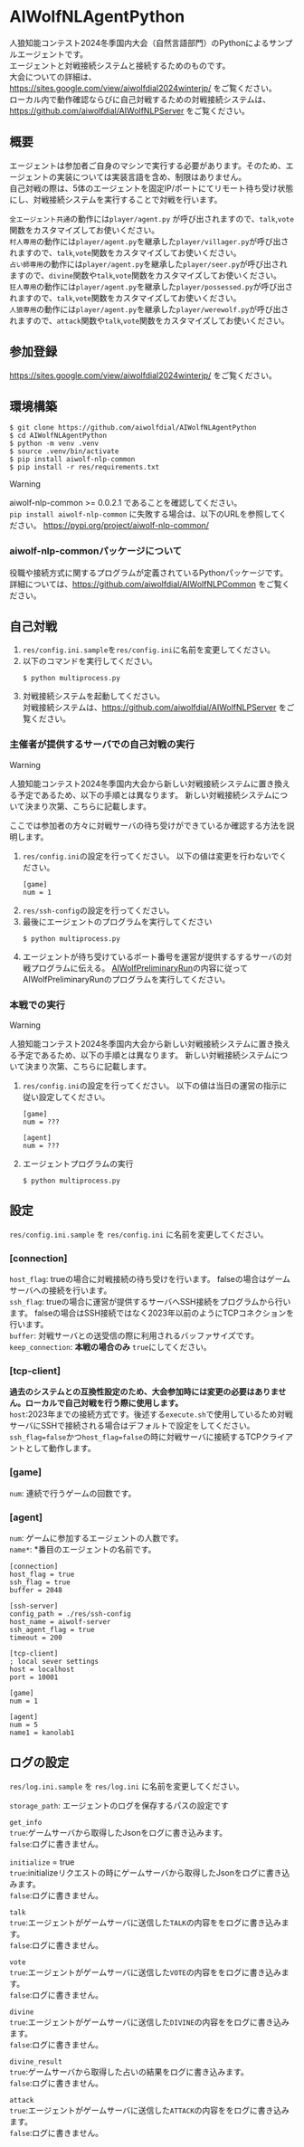 # AIWolfNLAgentPython

人狼知能コンテスト2024冬季国内大会（自然言語部門）のPythonによるサンプルエージェントです。  
エージェントと対戦接続システムと接続するためのものです。  
大会についての詳細は、https://sites.google.com/view/aiwolfdial2024winterjp/ をご覧ください。  
ローカル内で動作確認ならびに自己対戦するための対戦接続システムは、https://github.com/aiwolfdial/AIWolfNLPServer をご覧ください。  

## 概要

エージェントは参加者ご自身のマシンで実行する必要があります。そのため、エージェントの実装については実装言語を含め、制限はありません。  
自己対戦の際は、5体のエージェントを固定IP/ポートにてリモート待ち受け状態にし、対戦接続システムを実行することで対戦を行います。  

`全エージェント共通`の動作には`player/agent.py` が呼び出されますので、`talk`,`vote`関数をカスタマイズしてお使いください。  
`村人専用`の動作には`player/agent.py`を継承した`player/villager.py`が呼び出されますので、`talk`,`vote`関数をカスタマイズしてお使いください。  
`占い師専用`の動作には`player/agent.py`を継承した`player/seer.py`が呼び出されますので、`divine`関数や`talk`,`vote`関数をカスタマイズしてお使いください。  
`狂人専用`の動作には`player/agent.py`を継承した`player/possessed.py`が呼び出されますので、`talk`,`vote`関数をカスタマイズしてお使いください。  
`人狼専用`の動作には`player/agent.py`を継承した`player/werewolf.py`が呼び出されますので、`attack`関数や`talk`,`vote`関数をカスタマイズしてお使いください。

## 参加登録

https://sites.google.com/view/aiwolfdial2024winterjp/ をご覧ください。

## 環境構築

```
$ git clone https://github.com/aiwolfdial/AIWolfNLAgentPython
$ cd AIWolfNLAgentPython
$ python -m venv .venv
$ source .venv/bin/activate
$ pip install aiwolf-nlp-common
$ pip install -r res/requirements.txt
```

> [!WARNING]
> aiwolf-nlp-common >= 0.0.2.1 であることを確認してください。\
> `pip install aiwolf-nlp-common` に失敗する場合は、以下のURLを参照してください。
> https://pypi.org/project/aiwolf-nlp-common/

### aiwolf-nlp-commonパッケージについて

役職や接続方式に関するプログラムが定義されているPythonパッケージです。  
詳細については、https://github.com/aiwolfdial/AIWolfNLPCommon をご覧ください。

## 自己対戦

1. `res/config.ini.sample`を`res/config.ini`に名前を変更してください。
1. 以下のコマンドを実行してください。
	```
	$ python multiprocess.py
	```
1. 対戦接続システムを起動してください。\
	対戦接続システムは、https://github.com/aiwolfdial/AIWolfNLPServer をご覧ください。

### 主催者が提供するサーバでの自己対戦の実行

> [!WARNING]
> 人狼知能コンテスト2024冬季国内大会から新しい対戦接続システムに置き換える予定であるため、以下の手順とは異なります。
> 新しい対戦接続システムについて決まり次第、こちらに記載します。

ここでは参加者の方々に対戦サーバの待ち受けができているか確認する方法を説明します。

1. `res/config.ini`の設定を行ってください。
	以下の値は変更を行わないでください。
	```	
	[game]
	num = 1
	```
2. `res/ssh-config`の設定を行ってください。
3. 最後にエージェントのプログラムを実行してください
	```
	$ python multiprocess.py
	```
4. エージェントが待ち受けているポート番号を運営が提供するするサーバの対戦プログラムに伝える。
	[AIWolfPreliminaryRun](https://github.com/aiwolfdial/AIWolfPreliminaryRun)の内容に従ってAIWolfPreliminaryRunのプログラムを実行してください。

### 本戦での実行

> [!WARNING]
> 人狼知能コンテスト2024冬季国内大会から新しい対戦接続システムに置き換える予定であるため、以下の手順とは異なります。
> 新しい対戦接続システムについて決まり次第、こちらに記載します。

1. `res/config.ini`の設定を行ってください。
	以下の値は当日の運営の指示に従い設定してください。
	```	
	[game]
	num = ???

	[agent]
	num = ???
	```
1. エージェントプログラムの実行
	```
	$ python multiprocess.py
	```

## 設定

`res/config.ini.sample` を `res/config.ini` に名前を変更してください。  

### [connection]

`host_flag`: trueの場合に対戦接続の待ち受けを行います。 falseの場合はゲームサーバへの接続を行います。  
`ssh_flag`: trueの場合に運営が提供するサーバへSSH接続をプログラムから行います。 falseの場合はSSH接続ではなく2023年以前のようにTCPコネクションを行います。  
`buffer`: 対戦サーバとの送受信の際に利用されるバッファサイズです。  
`keep_connection`: **本戦の場合のみ** `true`にしてください。

### [tcp-client]

**過去のシステムとの互換性設定のため、大会参加時には変更の必要はありません。ローカルで自己対戦を行う際に使用します。**  
`host`:2023年までの接続方式です。後述する`execute.sh`で使用しているため対戦サーバにSSHで接続される場合はデフォルトで設定をしてください。`ssh_flag=false`かつ`host_flag=false`の時に対戦サーバに接続するTCPクライアントとして動作します。

### [game]

`num`: 連続で行うゲームの回数です。

### [agent]

`num`: ゲームに参加するエージェントの人数です。  
`name*`: *番目のエージェントの名前です。

```
[connection]
host_flag = true
ssh_flag = true
buffer = 2048

[ssh-server]
config_path = ./res/ssh-config
host_name = aiwolf-server
ssh_agent_flag = true
timeout = 200

[tcp-client]
; local sever settings
host = localhost
port = 10001

[game]
num = 1

[agent]
num = 5
name1 = kanolab1
```

## ログの設定

`res/log.ini.sample` を `res/log.ini` に名前を変更してください。  

`storage_path`: エージェントのログを保存するパスの設定です

`get_info`\
`true`:ゲームサーバから取得したJsonをログに書き込みます。\
`false`:ログに書きません。

`initialize` = true\
`true`:initializeリクエストの時にゲームサーバから取得したJsonをログに書き込みます。\
`false`:ログに書きません。

`talk`\
`true`:エージェントがゲームサーバに送信した`TALK`の内容ををログに書き込みます。\
`false`:ログに書きません。

`vote`\
`true`:エージェントがゲームサーバに送信した`VOTE`の内容ををログに書き込みます。\
`false`:ログに書きません。

`divine`\
`true`:エージェントがゲームサーバに送信した`DIVINE`の内容ををログに書き込みます。\
`false`:ログに書きません。

`divine_result`\
`true`:ゲームサーバから取得した占いの結果をログに書き込みます。\
`false`:ログに書きません。

`attack`\
`true`:エージェントがゲームサーバに送信した`ATTACK`の内容ををログに書き込みます。\
`false`:ログに書きません。
